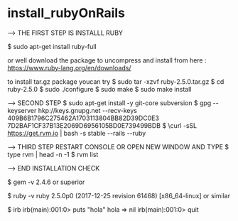 # install_rubyOnRails

--> THE FIRST STEP IS INSTALLL RUBY 

 $ sudo apt-get install ruby-full 

 or well download the package to uncompress and install from here :
 https://www.ruby-lang.org/en/downloads/

 to install tar.gz package youcan try 
 	$ sudo tar -xzvf ruby-2.5.0.tar.gz
 	$ cd ruby-2.5.0
 	$ sudo ./configure
 	$ sudo make
 	$ sudo make install

--> SECOND STEP
 $ sudo apt-get install -y git-core subversion
 $ gpg --keyserver hkp://keys.gnupg.net --recv-keys 409B6B1796C275462A1703113804BB82D39DC0E3 7D2BAF1CF37B13E2069D6956105BD0E739499BDB
 $ \curl -sSL https://get.rvm.io | bash -s stable --rails --ruby

--> THIRD STEP RESTART CONSOLE OR OPEN NEW WINDOW AND TYPE
 $ type rvm | head -n -1
 $ rvm list

--> END INSTALLATION CHECK

 $ gem -v 
 	2.4.6 or superior 
 
 $ ruby -v 
 	ruby 2.5.0p0 (2017-12-25 revision 61468) [x86_64-linux] or similar
 
 $ irb
 irb(main):001:0> puts "hola"
 hola
 => nil
 irb(main):001:0> quit